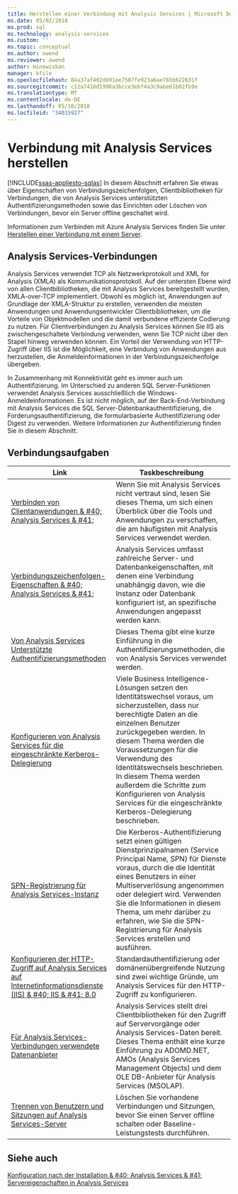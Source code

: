 ```yaml
---
title: Herstellen einer Verbindung mit Analysis Services | Microsoft Docs
ms.date: 05/02/2018
ms.prod: sql
ms.technology: analysis-services
ms.custom: ''
ms.topic: conceptual
ms.author: owend
ms.reviewer: owend
author: minewiskan
manager: kfile
ms.openlocfilehash: 84a37af402d691ee7507fe923a6ae765b622631f
ms.sourcegitcommit: c12a7416d1996a3bcce3ebf4a3c9abe61b02fb9e
ms.translationtype: MT
ms.contentlocale: de-DE
ms.lasthandoff: 05/10/2018
ms.locfileid: "34015927"
---
```

# <a name="connect-to-analysis-services"></a>Verbindung mit Analysis Services herstellen
[!INCLUDE[ssas-appliesto-sqlas](../../includes/ssas-appliesto-sqlas.md)]
  In diesem Abschnitt erfahren Sie etwas über Eigenschaften von Verbindungszeichenfolgen, Clientbibliotheken für Verbindungen, die von Analysis Services unterstützten Authentifizierungsmethoden sowie das Einrichten oder Löschen von Verbindungen, bevor ein Server offline geschaltet wird.  

Informationen zum Verbinden mit Azure Analysis Services finden Sie unter [Herstellen einer Verbindung mit einem Server](https://docs.microsoft.com/azure/analysis-services/analysis-services-connect).
  
## <a name="analysis-services-connections"></a>Analysis Services-Verbindungen  
 Analysis Services verwendet TCP als Netzwerkprotokoll und XML for Analysis (XMLA) als Kommunikationsprotokoll. Auf der untersten Ebene wird von allen Clientbibliotheken, die mit Analysis Services bereitgestellt wurden, XMLA-over-TCP implementiert. Obwohl es möglich ist, Anwendungen auf Grundlage der XMLA-Struktur zu erstellen, verwenden die meisten Anwendungen und Anwendungsentwickler Clientbibliotheken, um die Vorteile von Objektmodellen und die damit verbundene effiziente Codierung zu nutzen. Für Clientverbindungen zu Analysis Services können Sie IIS als zwischengeschaltete Verbindung verwenden, wenn Sie TCP nicht über den Stapel hinweg verwenden können. Ein Vorteil der Verwendung von HTTP-Zugriff über IIS ist die Möglichkeit, eine Verbindung von Anwendungen aus herzustellen, die Anmeldeinformationen in der Verbindungszeichenfolge übergeben.  
  
 In Zusammenhang mit Konnektivität geht es immer auch um Authentifizierung. Im Unterschied zu anderen SQL Server-Funktionen verwendet Analysis Services ausschließlich die Windows-Anmeldeinformationen. Es ist nicht möglich, auf der Back-End-Verbindung mit Analysis Services die SQL Server-Datenbankauthentifizierung, die Forderungsauthentifizierung, die formularbasierte Authentifizierung oder Digest zu verwenden. Weitere Informationen zur Authentifizierung finden Sie in diesem Abschnitt.  
  
##  <a name="bkmk_clientApps"></a> Verbindungsaufgaben  
  
|Link|Taskbeschreibung|  
|----------|----------------------|  
|[Verbinden von Clientanwendungen & #40; Analysis Services & #41;](../../analysis-services/instances/connect-from-client-applications-analysis-services.md)|Wenn Sie mit Analysis Services nicht vertraut sind, lesen Sie dieses Thema, um sich einen Überblick über die Tools und Anwendungen zu verschaffen, die am häufigsten mit Analysis Services verwendet werden.|  
|[Verbindungszeichenfolgen-Eigenschaften & #40; Analysis Services & #41;](../../analysis-services/instances/connection-string-properties-analysis-services.md)|Analysis Services umfasst zahlreiche Server- und Datenbankeigenschaften, mit denen eine Verbindung unabhängig davon, wie die Instanz oder Datenbank konfiguriert ist, an spezifische Anwendungen angepasst werden kann.|  
|[Von Analysis Services Unterstützte Authentifizierungsmethoden](../../analysis-services/instances/authentication-methodologies-supported-by-analysis-services.md)|Dieses Thema gibt eine kurze Einführung in die Authentifizierungsmethoden, die von Analysis Services verwendet werden.|  
|[Konfigurieren von Analysis Services für die eingeschränkte Kerberos-Delegierung](../../analysis-services/instances/configure-analysis-services-for-kerberos-constrained-delegation.md)|Viele Business Intelligence-Lösungen setzen den Identitätswechsel voraus, um sicherzustellen, dass nur berechtigte Daten an die einzelnen Benutzer zurückgegeben werden. In diesem Thema werden die Voraussetzungen für die Verwendung des Identitätswechsels beschrieben. In diesem Thema werden außerdem die Schritte zum Konfigurieren von Analysis Services für die eingeschränkte Kerberos-Delegierung beschrieben.|  
|[SPN-Registrierung für Analysis Services-Instanz](../../analysis-services/instances/spn-registration-for-an-analysis-services-instance.md)|Die Kerberos-Authentifizierung setzt einen gültigen Dienstprinzipalnamen (Service Principal Name, SPN) für Dienste voraus, durch die die Identität eines Benutzers in einer Multiserverlösung angenommen oder delegiert wird. Verwenden Sie die Informationen in diesem Thema, um mehr darüber zu erfahren, wie Sie die SPN-Registrierung für Analysis Services erstellen und ausführen.|  
|[Konfigurieren der HTTP-Zugriff auf Analysis Services auf Internetinformationsdienste (IIS) & #40; IIS & #41; 8.0](../../analysis-services/instances/configure-http-access-to-analysis-services-on-iis-8-0.md)|Standardauthentifizierung oder domänenübergreifende Nutzung sind zwei wichtige Gründe, um Analysis Services für den HTTP-Zugriff zu konfigurieren.|  
|[Für Analysis Services-Verbindungen verwendete Datenanbieter](../../analysis-services/instances/data-providers-used-for-analysis-services-connections.md)|Analysis Services stellt drei Clientbibliotheken für den Zugriff auf Servervorgänge oder Analysis Services-Daten bereit. Dieses Thema enthält eine kurze Einführung zu ADOMD.NET, AMOs (Analysis Services Management Objects) und dem OLE DB-Anbieter für Analysis Services (MSOLAP).|  
|[Trennen von Benutzern und Sitzungen auf Analysis Services-Server](../../analysis-services/instances/disconnect-users-and-sessions-on-analysis-services-server.md)|Löschen Sie vorhandene Verbindungen und Sitzungen, bevor Sie einen Server offline schalten oder Baseline-Leistungstests durchführen.|  
  
## <a name="see-also"></a>Siehe auch  
 [Konfiguration nach der Installation & #40; Analysis Services & #41;](../../analysis-services/instances/post-install-configuration-analysis-services.md)   
 [Servereigenschaften in Analysis Services](../../analysis-services/server-properties/server-properties-in-analysis-services.md)   
  
  

